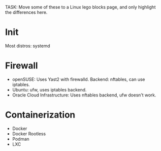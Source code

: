TASK: Move some of these to a Linux lego blocks page, and only highlight the differences here.

# Init
Most distros: systemd

# Firewall
- openSUSE: Uses Yast2 with firewalld. Backend: nftables, can use iptables.
- Ubuntu: ufw, uses iptables backend.
- Oracle Cloud Infrastructure: Uses nftables backend, ufw doesn't work.

# Containerization
- Docker
- Docker Rootless
- Podman
- LXC